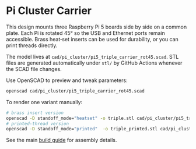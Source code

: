 # Pi Cluster Carrier

This design mounts three Raspberry Pi 5 boards side by side on a common plate.  Each Pi is rotated 45° so the USB and Ethernet ports remain accessible.  Brass heat‑set inserts can be used for durability, or you can print threads directly.

The model lives at `cad/pi_cluster/pi5_triple_carrier_rot45.scad`.  STL files are generated automatically under `stl/` by GitHub Actions whenever the SCAD file changes.

Use OpenSCAD to preview and tweak parameters:

```bash
openscad cad/pi_cluster/pi5_triple_carrier_rot45.scad
```

To render one variant manually:

```bash
# brass insert version
openscad -D standoff_mode="heatset" -o triple.stl cad/pi_cluster/pi5_triple_carrier_rot45.scad
# printed-thread version
openscad -D standoff_mode="printed"  -o triple_printed.stl cad/pi_cluster/pi5_triple_carrier_rot45.scad
```

See the main [build guide](build_guide.md) for assembly details.
